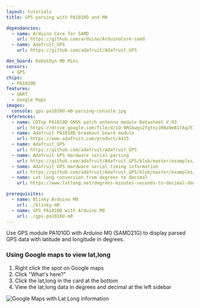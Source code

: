 ```yaml
---
layout: tutorials
title: GPS parsing with PA1010D and M0

dependancies:
  - name: Arduino Core for SAMD
    url: https://github.com/arduino/ArduinoCore-samd
  - name: Adafruit_GPS
    url: https://github.com/adafruit/Adafruit_GPS

dev_board: RobotDyn M0 Mini
sensors:
  - GPS
chips:
  - PA1010D
features:
  - UART
  - Google Maps
images:
  console: gps-pa1010d-m0-parsing-console.jpg
references:
  - name: CDTop PA1010D GNSS patch antenna module Datasheet V.03
    url: https://drive.google.com/file/d/1O-9RGAwgs2fgtnzJRBa9eB1fAqJt7n_k/view
  - name: Adafruit PA1010D breakout board module
    url: https://www.adafruit.com/product/4415
  - name: Adafruit_GPS
    url: https://github.com/adafruit/Adafruit_GPS
  - name: Adafruit GPS Hardware serial parsing
    url: https://github.com/adafruit/Adafruit_GPS/blob/master/examples/GPS_HardwareSerial_Parsing/GPS_HardwareSerial_Parsing.ino
  - name: Adafruit GPS Hardware serial timing information
    url: https://github.com/adafruit/Adafruit_GPS/blob/master/examples/GPS_HardwareSerial_Timing/GPS_HardwareSerial_Timing.ino
  - name: Lat long conversion from degrees to decimal
    url: https://www.latlong.net/degrees-minutes-seconds-to-decimal-degrees

prerequisites:
  - name: Blinky Arduino M0
    url: ./blinky-m0
  - name: GPS PA1010D with Arduino M0
    url: ./gps-pa1010d-m0
---
```


Use GPS module PA1010D with Arduino M0 (SAMD21G) to display parsed GPS data with latitude and longitude in degrees.

### Using Google maps to view lat,long

1. Right click the spot on Google maps
1. Click "What's here?"
1. Click the lat,long in the card at the bottom
1. View the lat,long data in degrees and decimal at the left sidebar

<img src="{{ site.url }}/assets/images/tutorials/gps-pa1010d-m0-parsing-gmaps.jpg" alt="Google Maps with Lat Long information">
